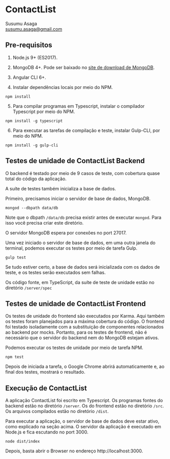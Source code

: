 # ContactList

Susumu Asaga<br/>
susumu.asaga@gmail.com

## Pre-requisitos

1. Node.js 9+ (ES2017).

2. MongoDB 4+. Pode ser baixado no [site de download de MongoDB](www.mongodb.com/download-center).

3. Angular CLI 6+.

4. Instalar dependências locais por meio do NPM.
```
npm install
```

5. Para compilar programas em Typescript, instalar o compilador Typescript por meio do NPM.
 ```
 npm install -g typescript
 ```

6. Para executar as tarefas de compilação e teste, instalar Gulp-CLI, por meio do NPM.
 ```
 npm install -g gulp-cli
 ```

## Testes de unidade de ContactList Backend

O backend é testado por meio de 9 casos de teste, com cobertura quase total do código da aplicação.

A suíte de testes também inicializa a base de dados.

Primeiro, precisamos iniciar o servidor de base de dados, MongoDB.
```
mongod --dbpath data/db
```

Note que o dbpath `/data/db` precisa existir antes de executar `mongod`. Para isso você precisa criar este diretório.

O servidor MongoDB espera por conexões no port 27017.

Uma vez iniciado o servidor de base de dados, em uma outra janela do terminal, podemos executar os testes por meio de tarefa Gulp. 
```
gulp test
```
Se tudo estiver certo, a base de dados será inicializada com os dados de teste, e os testes serão executados sem falhas.

Os código fonte, em TypeScript, da suíte de teste de unidade estão no diretório `/server/spec`

## Testes de unidade de ContactList Frontend

Os testes de unidade do frontend são executados por Karma. Aqui também os testes foram planejados para a máxima cobertura do código. O frontend foi testado isoladamente com a substituição de componentes relacionados ao backend por mocks. Portanto, para os testes de frontend, não é necessário que o servidor do backend nem do MongoDB estejam ativos.

Podemos executar os testes de unidade por meio de tarefa NPM.
```
npm test
```
Depois de iniciada a tarefa, o Google Chrome abrirá automaticamente e, ao final dos testes, mostrará o resultado.

## Execução de ContactList

A aplicação ContactList foi escrito em Typescript. Os programas fontes do backend estão no diretório `/server`. Os do frontend estão no diretório `/src`. Os arquivos compilados estão no diretório `/dist`.

Para executar a aplicação, o servidor de base de dados deve estar ativo, como explicado na seção acima. O servidor da aplicação é executado em Node.js e fica escutando no port 3000.
```
node dist/index
```

Depois, basta abrir o Browser no endereço http://localhost:3000.